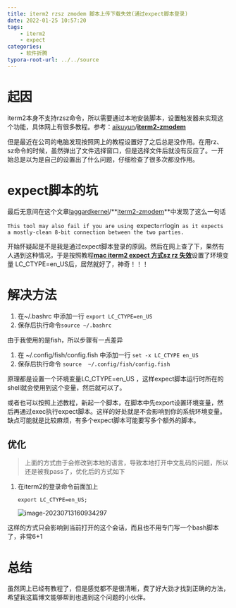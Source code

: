 ```yaml
---
title: iterm2 rzsz zmodem 脚本上传下载失效(通过expect脚本登录)
date: 2022-01-25 10:57:20
tags: 
	- iterm2
	- expect
categories:
	- 软件折腾
typora-root-url: ../../source
---
```


# 起因

iterm2本身不支持rzsz命令，所以需要通过本地安装脚本，设置触发器来实现这个功能，具体网上有很多教程。参考：[aikuyun](https://github.com/aikuyun)/**[iterm2-zmodem](https://github.com/aikuyun/iterm2-zmodem)**

但是最近在公司的电脑发现按照网上的教程设置好了之后总是没作用。在用rz、sz命令的时候，虽然弹出了文件选择窗口，但是选择文件后就没有反应了。一开始总是以为是自己的设置出了什么问题，仔细检查了很多次都没作用。



# expect脚本的坑

最后无意间在这个文章[laggardkernel](https://github.com/laggardkernel)/**[iterm2-zmodem](https://github.com/laggardkernel/iterm2-zmodem)**中发现了这么一句话

`This tool may also fail if you are using `expect` or `rlogin` as it expects a mostly-clean 8-bit connection between the two parties.`

开始怀疑起是不是我是通过expect脚本登录的原因。然后在网上查了下，果然有人遇到这种情况，于是按照教程[**mac iterm2 expect 方式sz rz 失效**](https://blog.51cto.com/fulin0532/2439271)设置了环境变量  LC_CTYPE=en_US后，居然就好了，神奇！！！

# 解决方法

1. 在~/.bashrc 中添加一行 `export LC_CTYPE=en_US`
2. 保存后执行命令`source ~/.bashrc`

由于我使用的是fish，所以步骤有一点差异

1. 在 ~/.config/fish/config.fish 中添加一行 `set -x LC_CTYPE en_US`
2. 保存后执行命令 `source  ~/.config/fish/config.fish`

原理都是设置一个环境变量LC_CTYPE=en_US ，这样expect脚本运行时所在的shell就会使用到这个变量，然后就可以了。

或者也可以按照上述教程，新起一个脚本，在脚本中先export设置环境变量，然后再通过exec执行expect脚本。这样的好处就是不会影响到你的系统环境变量。缺点可能就是比较麻烦，有多个expect脚本可能要写多个额外的脚本。

## 优化

> 上面的方式由于会修改到本地的语言，导致本地打开中文乱码的问题，所以还是被我pass了，优化后的方式如下

1. 在iterm2的登录命令前面加上

   ```export LC_CTYPE=en_US;```

   ![image-20230713160934297](/images/iterm2-rzsz-zmodem-脚本上传下载失效-通过expect脚本登录/image-20230713160934297.png)

这样的方式只会影响到当前打开的这个会话，而且也不用专门写一个bash脚本了，非常6+1

# 总结

虽然网上已经有教程了，但是感觉都不是很清晰，费了好大劲才找到正确的方法，希望我这篇博文能够帮到也遇到这个问题的小伙伴。

